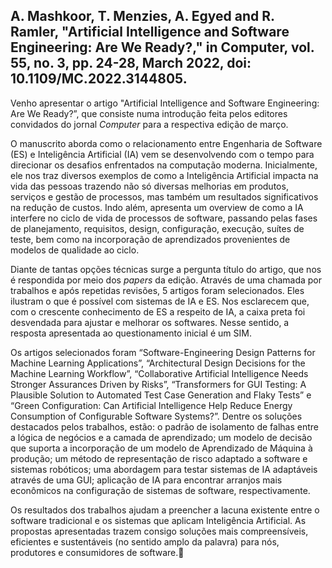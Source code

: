 ## A. Mashkoor, T. Menzies, A. Egyed and R. Ramler, "Artificial Intelligence and Software Engineering: Are We Ready?," in Computer, vol. 55, no. 3, pp. 24-28, March 2022, doi: 10.1109/MC.2022.3144805.

Venho apresentar o artigo "Artificial Intelligence and Software Engineering: Are We Ready?”, que consiste numa introdução feita pelos editores convidados do jornal *Computer* para a respectiva edição de março. 

O manuscrito aborda como o relacionamento entre Engenharia de Software (ES) e Inteligência Artificial (IA) vem se desenvolvendo com o tempo para direcionar os desafios enfrentados na computação moderna. Inicialmente, ele nos traz diversos exemplos de como a Inteligência Artificial impacta na vida das pessoas trazendo não só diversas melhorias em produtos, serviços e gestão de processos, mas também um resultados significativos na redução de custos. Indo além, apresenta um overview de como a IA interfere no ciclo de vida de processos de software, passando pelas fases de planejamento, requisitos, design, configuração, execução, suítes de teste, bem como na incorporação de aprendizados provenientes de modelos de qualidade ao ciclo. 

Diante de tantas opções técnicas surge a pergunta título do artigo, que nos é respondida por meio dos *papers* da edição. Através de uma chamada por trabalhos e após repetidas revisões, 5 artigos foram selecionados. Eles ilustram o que é possível com sistemas de IA e ES. Nos esclarecem que, com o crescente conhecimento de ES a respeito de IA, a caixa preta foi desvendada para ajustar e melhorar os softwares. Nesse sentido, a resposta apresentada ao questionamento inicial é um SIM. 

Os artigos selecionados foram “Software-Engineering Design Patterns for Machine Learning Applications”, “Architectural Design Decisions for the Machine Learning Workflow”, “Collaborative Artificial Intelligence Needs Stronger Assurances Driven by Risks”, “Transformers for GUI Testing: A Plausible Solution to Automated Test Case Generation and Flaky Tests” e “Green Configuration: Can Artificial Intelligence Help Reduce Energy Consumption of Configurable Software Systems?”. Dentre os soluções destacados pelos trabalhos, estão: o padrão de isolamento de falhas entre a lógica de negócios e a camada de aprendizado; um modelo de decisão que suporta a incorporação de um modelo de Aprendizado de Máquina à produção; um método de representação de risco adaptado a software e sistemas robóticos; uma abordagem para testar sistemas de IA adaptáveis através de uma GUI; aplicação de IA para encontrar arranjos mais econômicos na configuração de sistemas de software, respectivamente.

Os resultados dos trabalhos ajudam a preencher a lacuna existente entre o software tradicional e os sistemas que aplicam Inteligência Artificial. As propostas apresentadas trazem consigo soluções mais compreensíveis, eficientes e sustentáveis (no sentido amplo da palavra) para nós, produtores e consumidores de software.